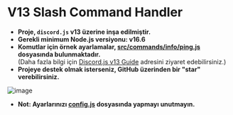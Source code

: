 # V13 Slash Command Handler

- **Proje, `discord.js` v13 üzerine inşa edilmiştir.**
- **Gerekli minimum Node.js versiyonu: v16.6**
- **Komutlar için örnek ayarlamalar, [src/commands/info/ping.js](https://github.com/memte/v13-slash-command-handler/blob/es6/src/commands/info/ping.js) dosyasında bulunmaktadır.**  
  (Daha fazla bilgi için [Discord.js v13 Guide](https://v13.discordjs.guide/interactions/slash-commands.html#options) adresini ziyaret edebilirsiniz.)
- **Projeye destek olmak isterseniz, GitHub üzerinden bir "star" verebilirsiniz.**

![image](https://user-images.githubusercontent.com/63320170/175336722-373eaf92-1454-4bce-b97c-e8a629c2628e.png)

- **Not: Ayarlarınızı [config.js](https://github.com/memte/v13-slash-command-handler/blob/es6/src/config.js) dosyasında yapmayı unutmayın.**